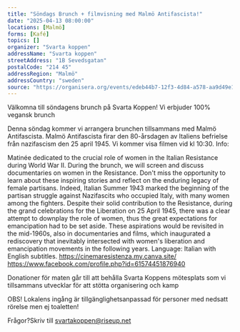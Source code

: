 ```yaml
---
title: "Söndags Brunch + filmvisning med Malmö Antifascista!"
date: "2025-04-13 08:00:00"
locations: [Malmö]
forms: [Kafé]
topics: []
organizer: "Svarta koppen"
addressName: "Svarta koppen"
streetAddress: "1B Sevedsgatan"
postalCode: "214 45"
addressRegion: "Malmö"
addressCountry: "sweden"
source: "https://organisera.org/events/edeb44b7-12f3-4d84-a578-aa9d49e10e2c"
---
```

Välkomna till söndagens brunch på Svarta Koppen! Vi erbjuder 100% vegansk brunch

Denna söndag kommer vi arrangera brunchen tillsammans med Malmö Antifascista. Malmö Antifascista firar den 80-årsdagen av Italiens befrielse från nazifascism den 25 april 1945. Vi kommer visa filmen vid kl 10:30. Info:

Matinée dedicated to the crucial role of women in the Italian Resistance during World War II. During the brunch, we will screen and discuss documentaries on women in the Resistance. Don't miss the opportunity to learn about these inspiring stories and reflect on the enduring legacy of female partisans. Indeed, Italian Summer 1943 marked the beginning of the partisan struggle against Nazifascits who occupied Italy, with many women among the fighters. Despite their solid contribution to the Resistance, during the grand celebrations for the Liberation on 25 April 1945, there was a clear attempt to downplay the role of women, thus the great expectations for emancipation had to be set aside. These aspirations would be revisited in the mid-1960s, also in documentaries and films, which inaugurated a rediscovery that inevitably intersected with women's liberation and emancipation movements in the following years. Language: Italian with English subtitles. https://cinemaresistenza.my.canva.site/ https://www.facebook.com/profile.php?id=61574451876940

Donationer för maten går till att behålla Svarta Koppens mötesplats som vi tillsammans utvecklar för att stötta organisering och kamp

OBS! Lokalens ingång är tillgänglighetsanpassad för personer med nedsatt rörelse men ej toaletten!

Frågor?Skriv till svartakoppen@riseup.net